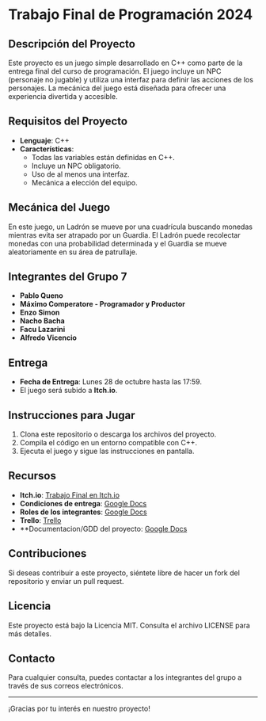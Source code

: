 # Trabajo Final de Programación 2024

## Descripción del Proyecto
Este proyecto es un juego simple desarrollado en C++ como parte de la entrega final del curso de programación. El juego incluye un NPC (personaje no jugable) y utiliza una interfaz para definir las acciones de los personajes. La mecánica del juego está diseñada para ofrecer una experiencia divertida y accesible.

## Requisitos del Proyecto
- **Lenguaje**: C++
- **Características**:
  - Todas las variables están definidas en C++.
  - Incluye un NPC obligatorio.
  - Uso de al menos una interfaz.
  - Mecánica a elección del equipo.

## Mecánica del Juego
En este juego, un Ladrón se mueve por una cuadrícula buscando monedas mientras evita ser atrapado por un Guardia. El Ladrón puede recolectar monedas con una probabilidad determinada y el Guardia se mueve aleatoriamente en su área de patrullaje.

## Integrantes del Grupo 7
- **Pablo Queno**
- **Máximo Comperatore - Programador y Productor**
- **Enzo Simon**
- **Nacho Bacha**
- **Facu Lazarini**
- **Alfredo Vicencio**

## Entrega
- **Fecha de Entrega**: Lunes 28 de octubre hasta las 17:59.
- El juego será subido a **Itch.io**.

## Instrucciones para Jugar
1. Clona este repositorio o descarga los archivos del proyecto.
2. Compila el código en un entorno compatible con C++.
3. Ejecuta el juego y sigue las instrucciones en pantalla.

## Recursos
- **Itch.io**: [Trabajo Final en Itch.io](https://pyoneerc1.itch.io/trabajo-final-prog-2024)
- **Condiciones de entrega**: [Google Docs](https://docs.google.com/document/d/1s2I4jVwzVLHsnZQtCuD1Jjsy-tCt7QaTLMpd-C0hRwE/edit?pli=1&tab=t.0)
- **Roles de los integrantes**: [Google Docs](https://docs.google.com/document/d/1eXAJxbcqjve1-KuVF_cQgVdMPOr7pFXmC1ET7vhq9kM/edit?usp=sharing)
- **Trello**: [Trello](https://trello.com/invite/b/6711b855c71b2bfea1f23949/ATTIc34b25ad27ab709f6769faca85ca86b1BADF30FA/juegoprogramacionfinal2024)
- **Documentacion/GDD del proyecto: [Google Docs](https://docs.google.com/document/d/1AB1kE2Ns6wNXJqKLacaEoulRmVzwwLTOThxSD6uRiq0/edit?usp=sharing)

## Contribuciones
Si deseas contribuir a este proyecto, siéntete libre de hacer un fork del repositorio y enviar un pull request.

## Licencia
Este proyecto está bajo la Licencia MIT. Consulta el archivo LICENSE para más detalles.

## Contacto
Para cualquier consulta, puedes contactar a los integrantes del grupo a través de sus correos electrónicos.

---

¡Gracias por tu interés en nuestro proyecto!
